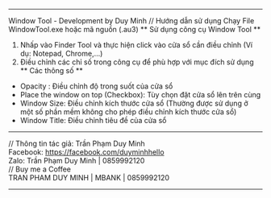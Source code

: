 _________________________________________________________
Window Tool - Development by Duy Minh
// Hướng dẫn sử dụng
Chạy File WindowTool.exe hoặc mã nguồn (.au3)
** Sử dụng công cụ Window Tool **
1. Nhấp vào Finder Tool và thực hiện click vào cửa sổ cần điều chỉnh (Ví dụ: Notepad, Chrome,...)
2. Điều chỉnh các chỉ số trong công cụ để phù hợp với mục đích sử dụng
** Các thông số **
+ Opacity : Điều chỉnh độ trong suốt của cửa sổ
+ Place the window on top (Checkbox): Tùy chọn đặt cửa sổ lên trên cùng
+ Window Size: Điều chỉnh kích thước cửa sổ (Thường được sử dụng ở một số phần mềm không cho phép điều chỉnh kích thước cửa sổ)
+ Window Title: Điều chỉnh tiêu đề của cửa sổ
_________________________________________________________

// Thông tin tác giả: Trần Phạm Duy Minh
<br>
   Facebook: https://facebook.com/duyminhhello
<br>
   Zalo: Trần Phạm Duy Minh | 0859992120
<br>
// Buy me a Coffee
<br>
   TRAN PHAM DUY MINH | MBANK | 0859992120

_________________________________________________________
